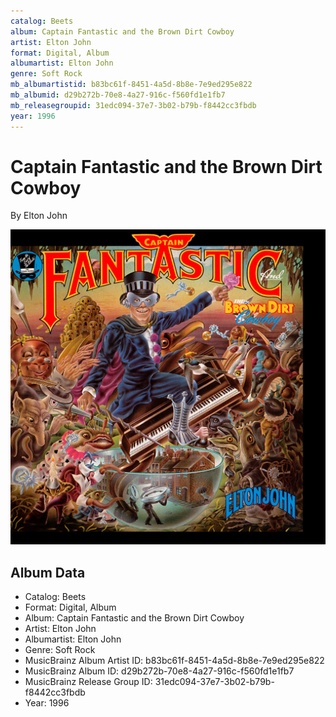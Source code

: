 ```yaml
---
catalog: Beets
album: Captain Fantastic and the Brown Dirt Cowboy
artist: Elton John
format: Digital, Album
albumartist: Elton John
genre: Soft Rock
mb_albumartistid: b83bc61f-8451-4a5d-8b8e-7e9ed295e822
mb_albumid: d29b272b-70e8-4a27-916c-f560fd1e1fb7
mb_releasegroupid: 31edc094-37e7-3b02-b79b-f8442cc3fbdb
year: 1996
---
```


# Captain Fantastic and the Brown Dirt Cowboy

By Elton John

![](../../assets/beetscovers/Elton_John-Captain_Fantastic_and_the_Brown_Dirt_Cowboy.jpg)

## Album Data

- Catalog: Beets
- Format: Digital, Album
- Album: Captain Fantastic and the Brown Dirt Cowboy
- Artist: Elton John
- Albumartist: Elton John
- Genre: Soft Rock
- MusicBrainz Album Artist ID: b83bc61f-8451-4a5d-8b8e-7e9ed295e822
- MusicBrainz Album ID: d29b272b-70e8-4a27-916c-f560fd1e1fb7
- MusicBrainz Release Group ID: 31edc094-37e7-3b02-b79b-f8442cc3fbdb
- Year: 1996

